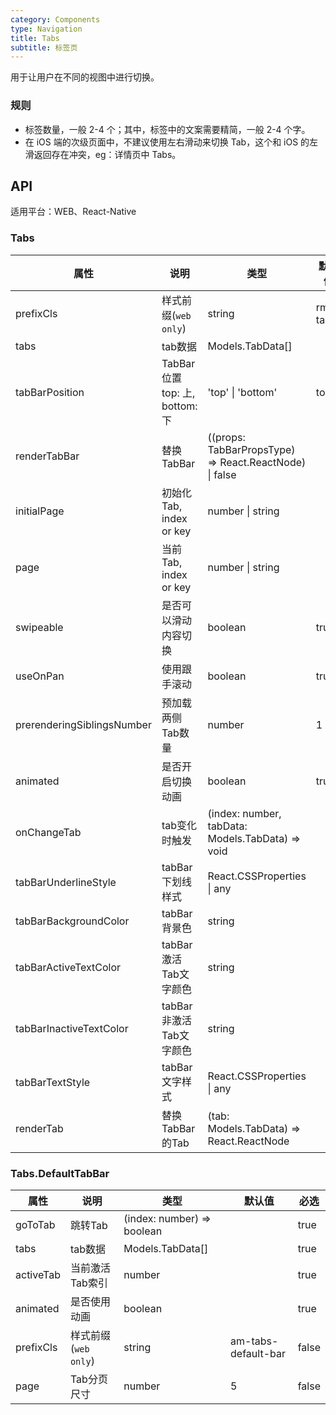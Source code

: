 ```yaml
---
category: Components
type: Navigation
title: Tabs
subtitle: 标签页
---
```



用于让用户在不同的视图中进行切换。

### 规则
- 标签数量，一般 2-4 个；其中，标签中的文案需要精简，一般 2-4 个字。
- 在 iOS 端的次级页面中，不建议使用左右滑动来切换 Tab，这个和 iOS 的左滑返回存在冲突，eg：详情页中 Tabs。


## API

适用平台：WEB、React-Native

### Tabs

属性 | 说明 | 类型 | 默认值 | 必选
----|-----|------|------|------
prefixCls  | 样式前缀(`web only`) | string |  rmc-tabs | false
tabs | tab数据 | Models.TabData[] |  | true
tabBarPosition  | TabBar位置 top: 上, bottom: 下 | 'top' \| 'bottom' |  top | false
renderTabBar  | 替换TabBar | ((props: TabBarPropsType) => React.ReactNode) \| false |  | false
initialPage  | 初始化Tab, index or key | number \| string |  | false
page  | 当前Tab, index or key | number \| string |  | false
swipeable  | 是否可以滑动内容切换 | boolean |  true | false
useOnPan  | 使用跟手滚动 | boolean |  true | false
prerenderingSiblingsNumber  | 预加载两侧Tab数量 | number |  1 | false
animated  | 是否开启切换动画 | boolean |  true | false
onChangeTab  | tab变化时触发 | (index: number, tabData: Models.TabData) => void |  | false
tabBarUnderlineStyle  | tabBar下划线样式 | React.CSSProperties \| any |  | false
tabBarBackgroundColor  | tabBar背景色 | string |  | false
tabBarActiveTextColor  | tabBar激活Tab文字颜色 | string |  | false
tabBarInactiveTextColor  | tabBar非激活Tab文字颜色 | string |  | false
tabBarTextStyle  | tabBar文字样式 | React.CSSProperties \| any |  | false
renderTab | 替换TabBar的Tab | (tab: Models.TabData) => React.ReactNode | | false

### Tabs.DefaultTabBar

属性 | 说明 | 类型 | 默认值 | 必选
----|-----|------|------|------
goToTab | 跳转Tab | (index: number) => boolean | | true
tabs|tab数据 | Models.TabData[] | | true
activeTab | 当前激活Tab索引 | number | | true
animated | 是否使用动画 | boolean | | true
prefixCls | 样式前缀 (`web only`) | string | am-tabs-default-bar|false
page | Tab分页尺寸 | number | 5 | false